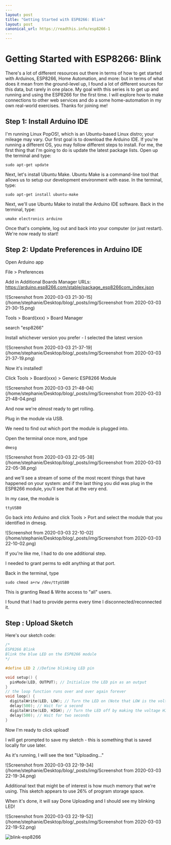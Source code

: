 ```yaml
---
​---
layout: post
title: "Getting Started with ESP8266: Blink"
layout: post
canonical_url: https://readthis.info/esp8266-1
​---
---
```




# Getting Started with ESP8266: Blink

There's a lot of different resources out there in terms of how to get started with Arduinos, ESP8266, Home Automation, and more: but in terms of what does it mean from the ground-level up, I found a lot of different sources for this data, but rarely in one place.  My goal with this series is to get up and running and using the ESP8266 for the first time. I will explore how to make connections to other web services and do a some home-automation in my own real-world exercises.  Thanks for joining me!

## Step 1: Install Arduino IDE

I'm running Linux PopOS!, which is an Ubuntu-based Linux distro; your mileage may vary.  Our first goal is to download the Arduino IDE.  If you're running a different OS, you may follow different steps to install.  For me, the first thing that I'm going to do is update the latest package lists.  Open up the terminal and type:

```
sudo apt-get update
```

Next, let's install Ubuntu Make.  Ubuntu Make is a command-line tool that allows us to setup our development environment with ease.  In the terminal, type:

```
sudo apt-get install ubuntu-make
```

Next, we'll use Ubuntu Make to install the Arduino IDE software.  Back in the terminal, type:

```
umake electronics arduino
```

Once that's complete, log out and back into your computer (or just restart).  We're now ready to start!

## Step 2: Update Preferences in Arduino IDE

Open Arduino app

File > Preferences

Add in Additional Boards Manager URLs: https://arduino.esp8266.com/stable/package_esp8266com_index.json





![Screenshot from 2020-03-03 21-30-15](/home/stephanie/Desktop/blog/_posts/img/Screenshot from 2020-03-03 21-30-15.png)

Tools > Board(xxx) > Board Manager

search "esp8266"

Install whichever version you prefer - I selected the latest version

![Screenshot from 2020-03-03 21-37-19](/home/stephanie/Desktop/blog/_posts/img/Screenshot from 2020-03-03 21-37-19.png)



Now it's installed!

Click Tools > Board(xxx) > Generic ESP8266 Module

![Screenshot from 2020-03-03 21-48-04](/home/stephanie/Desktop/blog/_posts/img/Screenshot from 2020-03-03 21-48-04.png)

And now we're *almost* ready to get rolling.

Plug in the module via USB.

We need to find out which port the module is plugged into.

Open the terminal once more, and type 

```
dmesg
```

![Screenshot from 2020-03-03 22-05-38](/home/stephanie/Desktop/blog/_posts/img/Screenshot from 2020-03-03 22-05-38.png)

and we'll see a stream of some of the most recent things that have happened on your system: and if the last thing you did was plug in the ESP8266 module, you'll see that at the very end.

In my case, the module is 

```
ttyUSB0
```

Go back into Arduino and click Tools > Port and select the module that you identified in dmesg.

![Screenshot from 2020-03-03 22-10-02](/home/stephanie/Desktop/blog/_posts/img/Screenshot from 2020-03-03 22-10-02.png)



If you're like me, I had to do one additional step.

I needed to grant perms to edit anything at that port.

Back in the terminal, type

```
sudo chmod a+rw /dev/ttyUSB0
```

This is granting Read & Write access to "all" users.

I found that I had to provide perms every time I disconnected/reconnected it.



## Step : Upload Sketch

Here's our sketch code:

```c
/*
ESP8266 Blink
Blink the blue LED on the ESP8266 module
*/

#define LED 2 //Define blinking LED pin

void setup() {
  pinMode(LED, OUTPUT); // Initialize the LED pin as an output
}
// the loop function runs over and over again forever
void loop() {
  digitalWrite(LED, LOW); // Turn the LED on (Note that LOW is the voltage level)
  delay(500); // Wait for a second
  digitalWrite(LED, HIGH); // Turn the LED off by making the voltage HIGH
  delay(500); // Wait for two seconds
}
```





Now I'm ready to click upload!

I will get prompted to save my sketch - this is something that is saved locally for use later.

As it's running, I will see the text "Uploading..."

![Screenshot from 2020-03-03 22-19-34](/home/stephanie/Desktop/blog/_posts/img/Screenshot from 2020-03-03 22-19-34.png)



Additional text that might be of interest is how much memory that we're using. This sketch appears to use 26% of program storage space.

When it's done, it will say Done Uploading and I should see my blinking LED!

![Screenshot from 2020-03-03 22-19-52](/home/stephanie/Desktop/blog/_posts/img/Screenshot from 2020-03-03 22-19-52.png)



![blink-esp8266](/home/stephanie/Desktop/blog/_posts/img/blink-esp8266.gif)



